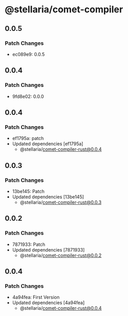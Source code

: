 # @stellaria/comet-compiler

## 0.0.5

### Patch Changes

- ec089e9: 0.0.5

## 0.0.4

### Patch Changes

- 9fd8e02: 0.0.0

## 0.0.4

### Patch Changes

- ef1795a: patch
- Updated dependencies [ef1795a]
  - @stellaria/comet-compiler-rust@0.0.4

## 0.0.3

### Patch Changes

- 13be145: Patch
- Updated dependencies [13be145]
  - @stellaria/comet-compiler-rust@0.0.3

## 0.0.2

### Patch Changes

- 7871933: Patch
- Updated dependencies [7871933]
  - @stellaria/comet-compiler-rust@0.0.2

## 0.0.4

### Patch Changes

- 4a94fea: First Version
- Updated dependencies [4a94fea]
  - @stellaria/comet-compiler-rust@0.0.4
